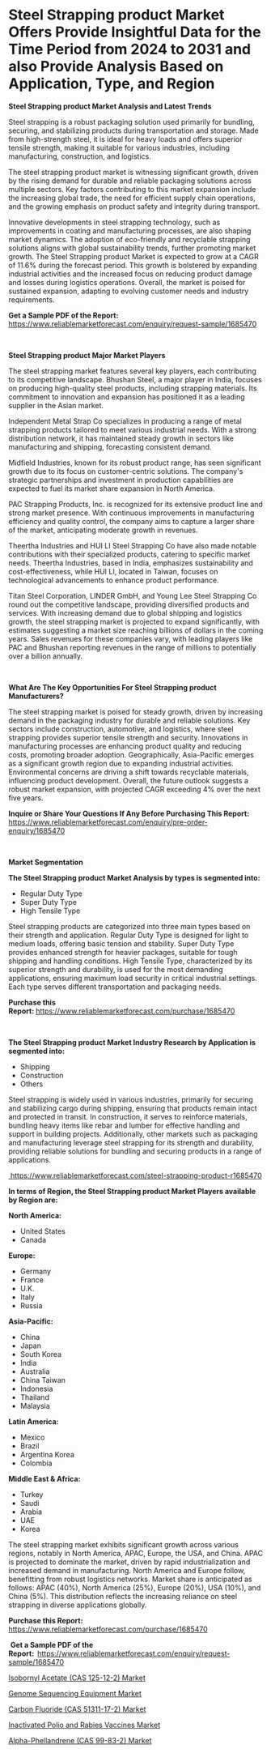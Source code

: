 <p><h1>Steel Strapping product Market Offers Provide Insightful Data for the Time Period from 2024 to 2031 and also Provide Analysis Based on Application, Type, and Region</h1></p><p><strong>Steel Strapping product Market Analysis and Latest Trends</strong></p>
<p><p>Steel strapping is a robust packaging solution used primarily for bundling, securing, and stabilizing products during transportation and storage. Made from high-strength steel, it is ideal for heavy loads and offers superior tensile strength, making it suitable for various industries, including manufacturing, construction, and logistics. </p><p>The steel strapping product market is witnessing significant growth, driven by the rising demand for durable and reliable packaging solutions across multiple sectors. Key factors contributing to this market expansion include the increasing global trade, the need for efficient supply chain operations, and the growing emphasis on product safety and integrity during transport. </p><p>Innovative developments in steel strapping technology, such as improvements in coating and manufacturing processes, are also shaping market dynamics. The adoption of eco-friendly and recyclable strapping solutions aligns with global sustainability trends, further promoting market growth. The Steel Strapping product Market is expected to grow at a CAGR of 11.6% during the forecast period. This growth is bolstered by expanding industrial activities and the increased focus on reducing product damage and losses during logistics operations. Overall, the market is poised for sustained expansion, adapting to evolving customer needs and industry requirements.</p></p>
<p><strong>Get a Sample PDF of the Report:&nbsp;</strong> <a href="https://www.reliablemarketforecast.com/enquiry/request-sample/1685470?utm_campaign=1170&utm_medium=2&utm_source=Github&utm_content=ia&utm_term=12102024&utm_id=steel-strapping-product">https://www.reliablemarketforecast.com/enquiry/request-sample/1685470</a></p>
<p>&nbsp;</p>
<p><strong>Steel Strapping product Major Market Players</strong></p>
<p><p>The steel strapping market features several key players, each contributing to its competitive landscape. Bhushan Steel, a major player in India, focuses on producing high-quality steel products, including strapping materials. Its commitment to innovation and expansion has positioned it as a leading supplier in the Asian market.</p><p>Independent Metal Strap Co specializes in producing a range of metal strapping products tailored to meet various industrial needs. With a strong distribution network, it has maintained steady growth in sectors like manufacturing and shipping, forecasting consistent demand.</p><p>Midfield Industries, known for its robust product range, has seen significant growth due to its focus on customer-centric solutions. The company's strategic partnerships and investment in production capabilities are expected to fuel its market share expansion in North America.</p><p>PAC Strapping Products, Inc. is recognized for its extensive product line and strong market presence. With continuous improvements in manufacturing efficiency and quality control, the company aims to capture a larger share of the market, anticipating moderate growth in revenues.</p><p>Theertha Industries and HUI LI Steel Strapping Co have also made notable contributions with their specialized products, catering to specific market needs. Theertha Industries, based in India, emphasizes sustainability and cost-effectiveness, while HUI LI, located in Taiwan, focuses on technological advancements to enhance product performance.</p><p>Titan Steel Corporation, LINDER GmbH, and Young Lee Steel Strapping Co round out the competitive landscape, providing diversified products and services. With increasing demand due to global shipping and logistics growth, the steel strapping market is projected to expand significantly, with estimates suggesting a market size reaching billions of dollars in the coming years. Sales revenues for these companies vary, with leading players like PAC and Bhushan reporting revenues in the range of millions to potentially over a billion annually.</p></p>
<p>&nbsp;</p>
<p><strong>What Are The Key Opportunities For Steel Strapping product Manufacturers?</strong></p>
<p><p>The steel strapping market is poised for steady growth, driven by increasing demand in the packaging industry for durable and reliable solutions. Key sectors include construction, automotive, and logistics, where steel strapping provides superior tensile strength and security. Innovations in manufacturing processes are enhancing product quality and reducing costs, promoting broader adoption. Geographically, Asia-Pacific emerges as a significant growth region due to expanding industrial activities. Environmental concerns are driving a shift towards recyclable materials, influencing product development. Overall, the future outlook suggests a robust market expansion, with projected CAGR exceeding 4% over the next five years.</p></p>
<p><strong>Inquire or Share Your Questions If Any Before Purchasing This Report:</strong> <a href="https://www.reliablemarketforecast.com/enquiry/pre-order-enquiry/1685470?utm_campaign=1170&utm_medium=2&utm_source=Github&utm_content=ia&utm_term=12102024&utm_id=steel-strapping-product">https://www.reliablemarketforecast.com/enquiry/pre-order-enquiry/1685470</a></p>
<p>&nbsp;</p>
<p><strong>Market Segmentation</strong></p>
<p><strong>The Steel Strapping product Market Analysis by types is segmented into:</strong></p>
<p><ul><li>Regular Duty Type</li><li>Super Duty Type</li><li>High Tensile Type</li></ul></p>
<p><p>Steel strapping products are categorized into three main types based on their strength and application. Regular Duty Type is designed for light to medium loads, offering basic tension and stability. Super Duty Type provides enhanced strength for heavier packages, suitable for tough shipping and handling conditions. High Tensile Type, characterized by its superior strength and durability, is used for the most demanding applications, ensuring maximum load security in critical industrial settings. Each type serves different transportation and packaging needs.</p></p>
<p><strong>Purchase this Report:&nbsp;</strong><a href="https://www.reliablemarketforecast.com/purchase/1685470?utm_campaign=1170&utm_medium=2&utm_source=Github&utm_content=ia&utm_term=12102024&utm_id=steel-strapping-product">https://www.reliablemarketforecast.com/purchase/1685470</a></p>
<p>&nbsp;</p>
<p><strong>The Steel Strapping product Market Industry Research by Application is segmented into:</strong></p>
<p><ul><li>Shipping</li><li>Construction</li><li>Others</li></ul></p>
<p><p>Steel strapping is widely used in various industries, primarily for securing and stabilizing cargo during shipping, ensuring that products remain intact and protected in transit. In construction, it serves to reinforce materials, bundling heavy items like rebar and lumber for effective handling and support in building projects. Additionally, other markets such as packaging and manufacturing leverage steel strapping for its strength and durability, providing reliable solutions for bundling and securing products in a range of applications.</p></p>
<p><a href="https://www.reliablemarketforecast.com/steel-strapping-product-r1685470?utm_campaign=1170&utm_medium=2&utm_source=Github&utm_content=ia&utm_term=12102024&utm_id=steel-strapping-product">&nbsp;https://www.reliablemarketforecast.com/steel-strapping-product-r1685470</a></p>
<p><strong>In terms of Region, the Steel Strapping product Market Players available by Region are:</strong></p>
<p>
    <p> <strong> North America: </strong>
        <ul>
            <li>United States</li>
            <li>Canada</li>
        </ul>
        </p> 
    <p> <strong> Europe: </strong>
        <ul>
            <li>Germany</li>
            <li>France</li>
            <li>U.K.</li>
            <li>Italy</li>
            <li>Russia</li>
        </ul>
        </p> 
    <p> <strong> Asia-Pacific: </strong>
        <ul>
            <li>China</li>
            <li>Japan</li>
            <li>South Korea</li>
            <li>India</li>
            <li>Australia</li>
            <li>China Taiwan</li>
            <li>Indonesia</li>
            <li>Thailand</li>
            <li>Malaysia</li>
        </ul>
        </p> 
    <p> <strong> Latin America: </strong>
        <ul>
            <li>Mexico</li>
            <li>Brazil</li>
            <li>Argentina Korea</li>
            <li>Colombia</li>
        </ul>
        </p> 
    <p> <strong> Middle East & Africa: </strong>
        <ul>
            <li>Turkey</li>
            <li>Saudi</li>
            <li>Arabia</li>
            <li>UAE</li>
            <li>Korea</li>
        </ul>
    </p>
    </p>
<p><p>The steel strapping market exhibits significant growth across various regions, notably in North America, APAC, Europe, the USA, and China. APAC is projected to dominate the market, driven by rapid industrialization and increased demand in manufacturing. North America and Europe follow, benefitting from robust logistics networks. Market share is anticipated as follows: APAC (40%), North America (25%), Europe (20%), USA (10%), and China (5%). This distribution reflects the increasing reliance on steel strapping in diverse applications globally.</p></p>
<p><strong>Purchase this Report: </strong><a href="https://www.reliablemarketforecast.com/purchase/1685470?utm_campaign=1170&utm_medium=2&utm_source=Github&utm_content=ia&utm_term=12102024&utm_id=steel-strapping-product">https://www.reliablemarketforecast.com/purchase/1685470</a></p>
<p>&nbsp;<strong>Get a Sample PDF of the Report:&nbsp;&nbsp;</strong><a href="https://www.reliablemarketforecast.com/enquiry/request-sample/1685470?utm_campaign=1170&utm_medium=2&utm_source=Github&utm_content=ia&utm_term=12102024&utm_id=steel-strapping-product">https://www.reliablemarketforecast.com/enquiry/request-sample/1685470</a></p>
<p><strong></strong></p>
<p><p><a href="https://www.linkedin.com/pulse/comprehensive-isobornyl-acetate-cas-125-12-2-market-report-up2fc?utm_campaign=1170&utm_medium=2&utm_source=Github&utm_content=ia&utm_term=12102024&utm_id=steel-strapping-product">Isobornyl Acetate (CAS 125-12-2) Market</a></p><p><a href="https://github.com/padencrooks0o/Market-Research-Report-List-1/blob/main/genome-sequencing-equipment-market.md?utm_campaign=1170&utm_medium=2&utm_source=Github&utm_content=ia&utm_term=12102024&utm_id=steel-strapping-product">Genome Sequencing Equipment Market</a></p><p><a href="https://www.linkedin.com/pulse/carbon-fluoride-cas-51311-17-2-market-trends-insights-wb3oc?utm_campaign=1170&utm_medium=2&utm_source=Github&utm_content=ia&utm_term=12102024&utm_id=steel-strapping-product">Carbon Fluoride (CAS 51311-17-2) Market</a></p><p><a href="https://github.com/rudlegacy8g5l/Market-Research-Report-List-1/blob/main/inactivated-polio-and-rabies-vaccines-market.md?utm_campaign=1170&utm_medium=2&utm_source=Github&utm_content=ia&utm_term=12102024&utm_id=steel-strapping-product">Inactivated Polio and Rabies Vaccines Market</a></p><p><a href="https://www.linkedin.com/pulse/insights-alpha-phellandrene-cas-99-83-2-market-size-which-expanding-x7yfc?utm_campaign=1170&utm_medium=2&utm_source=Github&utm_content=ia&utm_term=12102024&utm_id=steel-strapping-product">Alpha-Phellandrene (CAS 99-83-2) Market</a></p></p>